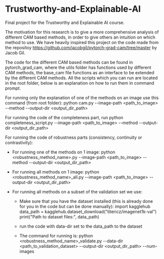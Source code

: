 # Trustworthy-and-Explainable-AI
Final project for the Trustworthy and Explainable AI course. 

The motivation for this research is to give a more comprehensive analysis of different CAM based methods, 
in order to give others an intuition on which method to use. 
We have heavily inspired this project on the code made from the repositoy https://github.com/jacobgil/pytorch-grad-cam/tree/master by Jacob Gil. 

The code for the different CAM based methods can be found in pytorch_grad_cam, where the utils folder has functions used by 
different CAM methods, the base_cam file functions as an interface to be extended by the different CAM methods.
All the scripts which you can run are located in the root folder, below is an explanation on how to run them in command prompt. 


For running only the explanation of one of the methods on an image use this command (from root folder):
python cam.py --image-path <path_to_image> --method <method> --output-dir <output_dir_path> 

For running the code of the completeness part, run python completeness_script.py --image-path <path_to_image> --method <method> --output-dir <output_dir_path>

For running the code of robustness parts (consistency, continuity or contrastivity):
- For running one of the methods on 1 image:
python <robustness_method_name>.py --image-path <path_to_image> --method <method> --output-dir <output_dir_path>

- For running all methods on 1 image:
python <robustness_method_name>_all.py --image-path <path_to_image> --output-dir <output_dir_path>

- For running all methods on a subset of the validation set we use:
  - Make sure that you have the dataset installed (this is already done for you in the code but can be done manually):
    import kagglehub
    data_path = kagglehub.dataset_download("titericz/imagenet1k-val")
    print("Path to dataset files:", data_path)

  - run the code with data-dir set to the data_path to the dataset
  - The command for running is: 
      python <robustness_method_name>_validate.py --data-dir <path_to_validation_dataset> 
  --output-dir <output_dir_path> --num-images <number of images you want to run for>
